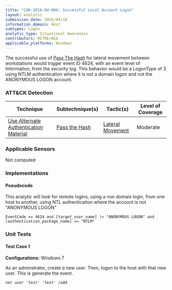 ```yaml
---
title: "CAR-2016-04-004: Successful Local Account Login"
layout: analytic
submission_date: 2016/04/18
information_domain: Host
subtypes: Login
analytic_type: Situational Awareness
contributors: MITRE/NSA
applicable_platforms: Windows
---
```


The successful use of [Pass The Hash](https://attack.mitre.org/techniques/T1550/002/) for lateral movement between workstations would trigger event ID 4624, with an event level of Information, from the security log. This behavior would be a LogonType of 3 using NTLM authentication where it is not a domain logon and not the ANONYMOUS LOGON account.


### ATT&CK Detection

|Technique|Subtechnique(s)|Tactic(s)|Level of Coverage|
|---|---|---|---|
|[Use Alternate Authentication Material](https://attack.mitre.org/techniques/T1550/)|[Pass the Hash](https://attack.mitre.org/techniques/T1550/002/)|[Lateral Movement](https://attack.mitre.org/tactics/TA0008/)|Moderate|


### Applicable Sensors

Not computed

### Implementations

#### Pseudocode

This analytic will look for remote logins, using a non domain login, from one host to another, using NTL authentication where the account is not "ANONYMOUS LOGON" 


```
EventCode == 4624 and [target_user_name] != "ANONYMOUS LOGON" and
[authentication_package_name] == "NTLM"
```



### Unit Tests

#### Test Case 1

**Configurations:** Windows 7

As an adminstrator, create a new user. Then, logon to the host with that new user. This is generate the event.

```
net user 'test' 'test' /add
```


